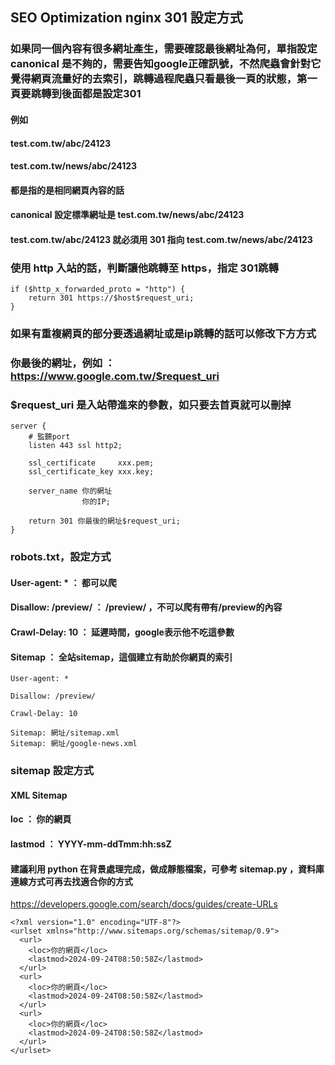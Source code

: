 ## SEO Optimization nginx 301 設定方式

### 如果同一個內容有很多網址產生，需要確認最後網址為何，單指設定 canonical 是不夠的，需要告知google正確訊號，不然爬蟲會針對它覺得網頁流量好的去索引，跳轉過程爬蟲只看最後一頁的狀態，第一頁要跳轉到後面都是設定301
#### 例如
#### test.com.tw/abc/24123
#### test.com.tw/news/abc/24123
#### 都是指的是相同網頁內容的話
#### canonical 設定標準網址是 test.com.tw/news/abc/24123
#### test.com.tw/abc/24123 就必須用 301 指向 test.com.tw/news/abc/24123

### 使用 http 入站的話，判斷讓他跳轉至 https，指定 301跳轉
```
if ($http_x_forwarded_proto = "http") {
    return 301 https://$host$request_uri;
}
```
### 如果有重複網頁的部分要透過網址或是ip跳轉的話可以修改下方方式
### 你最後的網址，例如 ： https://www.google.com.tw/$request_uri
### $request_uri 是入站帶進來的參數，如只要去首頁就可以刪掉
```
server {
    # 監聽port
    listen 443 ssl http2;

    ssl_certificate     xxx.pem;
    ssl_certificate_key xxx.key;

	server_name 你的網址
                你的IP;

	return 301 你最後的網址$request_uri;
}
```
### robots.txt，設定方式 
#### User-agent: *       ： 都可以爬
#### Disallow: /preview/ ： /preview/ ，不可以爬有帶有/preview的內容
#### Crawl-Delay: 10     ： 延遲時間，google表示他不吃這參數
#### Sitemap             ： 全站sitemap，這個建立有助於你網頁的索引
```
User-agent: *

Disallow: /preview/

Crawl-Delay: 10

Sitemap: 網址/sitemap.xml
Sitemap: 網址/google-news.xml

```


### sitemap 設定方式

#### XML Sitemap
#### loc     ： 你的網頁
#### lastmod ： YYYY-mm-ddTmm:hh:ssZ
#### 建議利用 python 在背景處理完成，做成靜態檔案，可參考 sitemap.py ，資料庫連線方式可再去找適合你的方式

<https://developers.google.com/search/docs/guides/create-URLs>
```
<?xml version="1.0" encoding="UTF-8"?>
<urlset xmlns="http://www.sitemaps.org/schemas/sitemap/0.9">
  <url>
    <loc>你的網頁</loc>
    <lastmod>2024-09-24T08:50:58Z</lastmod>
  </url>
  <url>
    <loc>你的網頁</loc>
    <lastmod>2024-09-24T08:50:58Z</lastmod>
  </url>
  <url>
    <loc>你的網頁</loc>
    <lastmod>2024-09-24T08:50:58Z</lastmod>
  </url>
</urlset>
```

